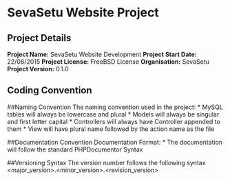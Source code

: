 SevaSetu Website Project
========================

Project Details
---------------
**Project Name:** SevaSetu Website Development
**Project Start Date:** 22/06/2015
**Project License:** FreeBSD License
**Organisation:** SevaSetu
**Project Version:** 0.1.0

Coding Convention
-----------------
##Naming Convention
The naming convention used in the project:
    * MySQL tables will always be lowercase and plural
    * Models will always be singular and first letter capital
    * Controllers will always have Controller appended to them
    * View will have plural name followed by the action name as the file

##Documentation Convention
Documentation Format:
    * The documentation will follow the standard PHPDocumentor Syntax

##Versioning Syntax
    The version number follows the following syntax <major_version>.<minor_version>.<revision_version>